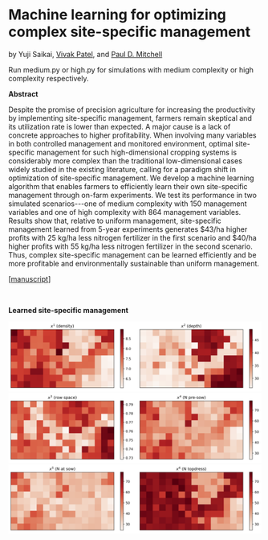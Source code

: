 # Machine learning for optimizing complex site-specific management
by Yuji Saikai, [Vivak Patel](http://pages.stat.wisc.edu/~vrpatel6/), and [Paul D. Mitchell](https://aae.wisc.edu/faculty/pdmitchell/)

Run medium.py or high.py for simulations with medium complexity or high complexity respectively.

**Abstract**

Despite the promise of precision agriculture for increasing the productivity by implementing site-specific management, farmers remain skeptical and its utilization rate is lower than expected. A major cause is a lack of concrete approaches to higher profitability. When involving many variables in both controlled management and monitored environment, optimal site-specific management for such high-dimensional cropping systems is considerably more complex than the traditional low-dimensional cases widely studied in the existing literature, calling for a paradigm shift in optimization of site-specific management. We develop a machine learning algorithm that enables farmers to efficiently learn their own site-specific management through on-farm experiments. We test its performance in two simulated scenarios---one of medium complexity with 150 management variables and one of high complexity with 864 management variables. Results show that, relative to uniform management, site-specific management learned from 5-year experiments generates $43/ha higher profits with 25 kg/ha less nitrogen fertilizer in the first scenario and $40/ha higher profits with 55 kg/ha less nitrogen fertilizer in the second scenario. Thus, complex site-specific management can be learned efficiently and be more profitable and environmentally sustainable than uniform management.

[[manuscript](bopa.pdf)]

&nbsp;

**Learned site-specific management**

![](mngmnt_learned_B0.png)
![](mngmnt_learned_B1.png)
![](mngmnt_learned_B2.png)
